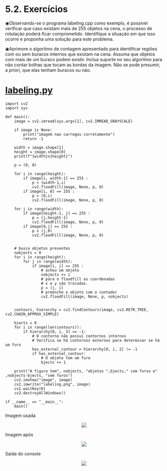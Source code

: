 # 5.2. Exercícios

◉Observando-se o programa labeling.cpp como exemplo, é possível verificar que caso existam mais de 255 objetos na cena, o processo de rotulação poderá ficar comprometido. Identifique a situação em que isso ocorre e proponha uma solução para este problema.

◉Aprimore o algoritmo de contagem apresentado para identificar regiões com ou sem buracos internos que existam na cena. Assuma que objetos com mais de um buraco podem existir. Inclua suporte no seu algoritmo para não contar bolhas que tocam as bordas da imagem. Não se pode presumir, a priori, que elas tenham buracos ou não.
 
 # [labeling.py](https://github.com/PedroHenrique18/OpenCV/blob/main/Preenchendo%20regi%C3%B5es/labeling.py)
```
import cv2
import sys

def main():
    image = cv2.imread(sys.argv[1], cv2.IMREAD_GRAYSCALE)

    if image is None:
        print("imagem nao carregou corretamente")
        return -1

    width = image.shape[1]
    height = image.shape[0]
    print(f"{width}x{height}")

    p = (0, 0)

    for i in range(height):
        if image[i, width-1] == 255 :
            p = (width-1,i)
            cv2.floodFill(image, None, p, 0)
        if image[i, 0] == 255 :
            p = (0,i)
            cv2.floodFill(image, None, p, 0)
            
    for j in range(width):
        if image[height-1, j] == 255 :
            p = (j,height-1)
            cv2.floodFill(image, None, p, 0)
        if image[0,j] == 255 :
            p = (j,0)
            cv2.floodFill(image, None, p, 0)


    # busca objetos presentes
    nobjects = 0
    for i in range(height):
        for j in range(width):
            if image[i, j] == 255 :
                # achou um objeto
                nobjects += 1
                # para o floodfill as coordenadas
                # x e y são trocadas.
                p = (j, i)
                # preenche o objeto com o contador
                cv2.floodFill(image, None, p, nobjects)


    contours, hierarchy = cv2.findContours(image, cv2.RETR_TREE, cv2.CHAIN_APPROX_SIMPLE)

    bjects = 0
    for i in range(len(contours)):
        if hierarchy[0, i, 3] == -1:
            # O contorno não possui contornos internos
            # Verifica se há contornos externos para determinar se há um furo
            has_external_contour = hierarchy[0, i, 2] != -1
            if has_external_contour:
                # O objeto tem um furo
                bjects += 1

    print("A figura tem", nobjects, "objetos ",bjects," com furos e" ,nobjects-bjects, "sem furos")
    cv2.imshow("image", image)
    cv2.imwrite("labeling.png", image)
    cv2.waitKey(0)
    cv2.destroyAllWindows()

if __name__ == "__main__":
    main()

```

Imagem usada
<div align="center" >
  <img src="https://github.com/PedroHenrique18/OpenCV/blob/main/Preenchendo%20regi%C3%B5es/bolhas.png">
</div>

Imagem após 
<div align="center" >
  <img src="https://github.com/PedroHenrique18/OpenCV/blob/main/Preenchendo%20regi%C3%B5es/labeling.png">
</div>

Saida do console 
<div align="center" >
  <img src="https://github.com/PedroHenrique18/OpenCV/blob/main/Preenchendo%20regi%C3%B5es/resultado.png">
</div>

